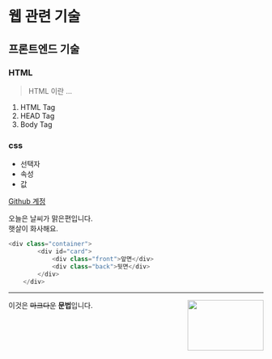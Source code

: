 # 웹 관련 기술
## 프론트엔드 기술
### HTML
> HTML 이란 ...
1. HTML Tag
2. HEAD Tag
3. Body Tag

### css
* 선택자
* 속성
* 값

[Github 계정](https://github.com/hwan02)

오늘은 날씨가 맑은편입니다.  
햇살이 화사해요.

```javascript
<div class="container">
        <div id="card">
            <div class="front">앞면</div>
            <div class="back">뒷면</div>
        </div>
    </div>
```


------------------------------------------------------

<image src="https://encrypted-tbn0.gstatic.com/images?q=tbn:ANd9GcQ2I2htqnCNRf6a_SdZjqW7vZ8wFFeRiDg2goSoVIZK7NPi2zo3" width="150px" height="100px" align="right" >


이것은 ~~마크다운~~ **문법**입니다. 






